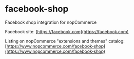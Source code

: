 # facebook-shop
Facebook shop integration for nopCommerce

Facebook site: [https://facebook.com](https://facebook.com)

Listing on nopCommerce "extensions and themes" catalog: [https://www.nopcommerce.com/facebook-shop](https://www.nopcommerce.com/facebook-shop)
